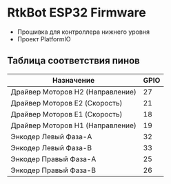 # RtkBot ESP32 Firmware

- Прошивка для контроллера нижнего уровня
- Проект PlatformIO

## Таблица соответствия пинов

| Назначение                       | GPIO |
| -------------------------------- | ---- |
| Драйвер Моторов H2 (Направление) | 27   |
| Драйвер Моторов E2 (Скорость)    | 21   |
| Драйвер Моторов E1 (Скорость)    | 18   |
| Драйвер Моторов H1 (Направление) | 19   |
| Энкодер Левый Фаза-A             | 32   |
| Энкодер Левый Фаза-B             | 33   |
| Энкодер Правый Фаза-A            | 25   |
| Энкодер Правый Фаза-B            | 26   |
